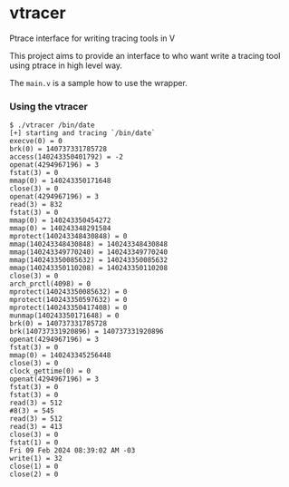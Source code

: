 # vtracer
Ptrace interface for writing tracing tools in V

This project aims to provide an interface to who want write a tracing tool using ptrace in high level way.

The `main.v` is a sample how to use the wrapper.

### Using the vtracer

```
$ ./vtracer /bin/date
[+] starting and tracing `/bin/date`
execve(0) = 0
brk(0) = 140737331785728
access(140243350401792) = -2
openat(4294967196) = 3
fstat(3) = 0
mmap(0) = 140243350171648
close(3) = 0
openat(4294967196) = 3
read(3) = 832
fstat(3) = 0
mmap(0) = 140243350454272
mmap(0) = 140243348291584
mprotect(140243348430848) = 0
mmap(140243348430848) = 140243348430848
mmap(140243349770240) = 140243349770240
mmap(140243350085632) = 140243350085632
mmap(140243350110208) = 140243350110208
close(3) = 0
arch_prctl(4098) = 0
mprotect(140243350085632) = 0
mprotect(140243350597632) = 0
mprotect(140243350417408) = 0
munmap(140243350171648) = 0
brk(0) = 140737331785728
brk(140737331920896) = 140737331920896
openat(4294967196) = 3
fstat(3) = 0
mmap(0) = 140243345256448
close(3) = 0
clock_gettime(0) = 0
openat(4294967196) = 3
fstat(3) = 0
fstat(3) = 0
read(3) = 512
#8(3) = 545
read(3) = 512
read(3) = 413
close(3) = 0
fstat(1) = 0
Fri 09 Feb 2024 08:39:02 AM -03
write(1) = 32
close(1) = 0
close(2) = 0
```